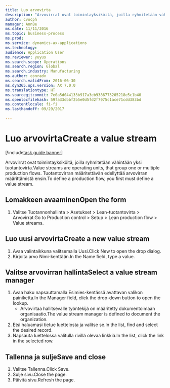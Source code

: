 ```yaml
--- 
title: Luo arvovirta
description: "Arvovirrat ovat toimintayksiköitä, joilla ryhmitetään vähintään yksi tuotantovirta."
author: cvocph
manager: AnnBe
ms.date: 11/11/2016
ms.topic: business-process
ms.prod: 
ms.service: dynamics-ax-applications
ms.technology: 
audience: Application User
ms.reviewer: yuyus
ms.search.scope: Operations
ms.search.region: Global
ms.search.industry: Manufacturing
ms.author: conradv
ms.search.validFrom: 2016-06-30
ms.dyn365.ops.version: AX 7.0.0
ms.translationtype: HT
ms.sourcegitcommit: 7e0a5d044133b917a3eb9386773205218e5c1b40
ms.openlocfilehash: 59fa33dbbf2b5e0d5fd2f7975c1ace71cdd383bd
ms.contentlocale: fi-fi
ms.lasthandoff: 09/29/2017

---
```

# <a name="create-a-value-stream"></a><span data-ttu-id="2715d-103">Luo arvovirta</span><span class="sxs-lookup"><span data-stu-id="2715d-103">Create a value stream</span></span>

[!include[task guide banner](../../includes/task-guide-banner.md)]

<span data-ttu-id="2715d-104">Arvovirrat ovat toimintayksiköitä, joilla ryhmitetään vähintään yksi tuotantovirta.</span><span class="sxs-lookup"><span data-stu-id="2715d-104">Value streams are operating units, that group one or multiple production flows.</span></span> <span data-ttu-id="2715d-105">Tuotantovirran määritettävän edellyttää arvovirran määrittämistä ensin.</span><span class="sxs-lookup"><span data-stu-id="2715d-105">To define a production flow, you first must define a value stream.</span></span>


## <a name="open-the-form"></a><span data-ttu-id="2715d-106">Lomakkeen avaaminen</span><span class="sxs-lookup"><span data-stu-id="2715d-106">Open the form</span></span>
1. <span data-ttu-id="2715d-107">Valitse Tuotannonhallinta > Asetukset > Lean-tuotantovirta > Arvovirrat.</span><span class="sxs-lookup"><span data-stu-id="2715d-107">Go to Production control > Setup > Lean production flow > Value streams.</span></span>

## <a name="create-a-new-value-stream"></a><span data-ttu-id="2715d-108">Luo uusi arvovirta</span><span class="sxs-lookup"><span data-stu-id="2715d-108">Create a new value stream</span></span>
1. <span data-ttu-id="2715d-109">Avaa valintaikkuna valitsemalla Uusi.</span><span class="sxs-lookup"><span data-stu-id="2715d-109">Click New to open the drop dialog.</span></span>
2. <span data-ttu-id="2715d-110">Kirjoita arvo Nimi-kenttään.</span><span class="sxs-lookup"><span data-stu-id="2715d-110">In the Name field, type a value.</span></span>

## <a name="select-a-value-stream-manager"></a><span data-ttu-id="2715d-111">Valitse arvovirran hallinta</span><span class="sxs-lookup"><span data-stu-id="2715d-111">Select a value stream manager</span></span>
1. <span data-ttu-id="2715d-112">Avaa haku napsauttamalla Esimies-kentässä avattavan valikon painiketta.</span><span class="sxs-lookup"><span data-stu-id="2715d-112">In the Manager field, click the drop-down button to open the lookup.</span></span>
    * <span data-ttu-id="2715d-113">Arvovirtaa hallitsevalle työntekijä on määritetty dokumentoimaan organisaatio.</span><span class="sxs-lookup"><span data-stu-id="2715d-113">The value stream manager is defined to document the organization.</span></span>  
2. <span data-ttu-id="2715d-114">Etsi haluamasi tietue luettelosta ja valitse se.</span><span class="sxs-lookup"><span data-stu-id="2715d-114">In the list, find and select the desired record.</span></span>
3. <span data-ttu-id="2715d-115">Napsauta luettelossa valitulla rivillä olevaa linkkiä.</span><span class="sxs-lookup"><span data-stu-id="2715d-115">In the list, click the link in the selected row.</span></span>

## <a name="save-and-close"></a><span data-ttu-id="2715d-116">Tallenna ja sulje</span><span class="sxs-lookup"><span data-stu-id="2715d-116">Save and close</span></span>
1. <span data-ttu-id="2715d-117">Valitse Tallenna.</span><span class="sxs-lookup"><span data-stu-id="2715d-117">Click Save.</span></span>
2. <span data-ttu-id="2715d-118">Sulje sivu.</span><span class="sxs-lookup"><span data-stu-id="2715d-118">Close the page.</span></span>
3. <span data-ttu-id="2715d-119">Päivitä sivu.</span><span class="sxs-lookup"><span data-stu-id="2715d-119">Refresh the page.</span></span>



